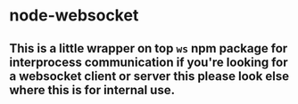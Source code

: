 # node-websocket

## This is a little wrapper on top `ws` npm package for interprocess communication if you're looking for a websocket client or server this please look else where this is for internal use.
